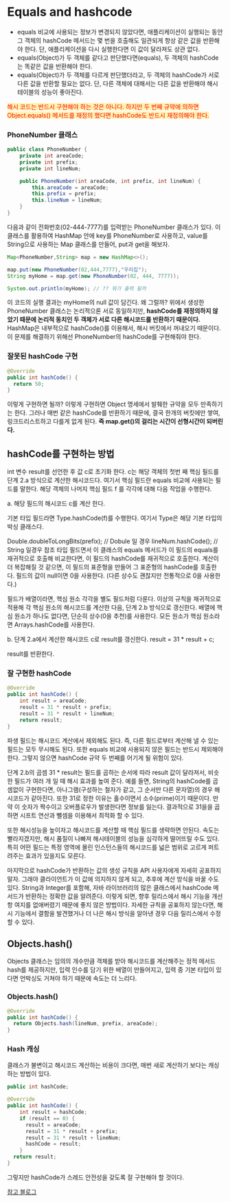 # Equals and hashcode

- equals 비교에 사용되는 정보가 변경되지 않았다면, 애플리케이션이 실행되는 동안 그 객체의 hashCode 메서드는 몇 번을 호출해도 일관되게 항상 같은 값을 반환해야 한다. 단, 애플리케이션을 다시 실행한다면 이 값이 달라져도 상관 없다.
- equals(Object)가 두 객체를 같다고 판단했다면(equals), 두 객체의 hashCode는 똑같은 값을 반환해야 한다.
- equals(Object)가 두 객체를 다르게 판단했더라고, 두 객체의 hashCode가 서로 다른 값을 반환할 필요는 없다. 단, 다른 객체에 대해서는 다른 값을 반환해야 해시테이블의 성능이 좋아진다.

<span style="color:red; background-color:#fff5b1;">해시 코드는 반드시 구현해야 하는 것은 아니다. 하지만 두 번째 규약에 의하면 Object.equals() 메서드를 재정의 했다면 hashCode도 반드시 재정의해야 한다.</span>

### PhoneNumber 클래스

```java
public class PhoneNumber {
    private int areaCode;
    private int prefix;
    private int lineNum;

    public PhoneNumber(int areaCode, int prefix, int lineNum) {
        this.areaCode = areaCode;
        this.prefix = prefix;
        this.lineNum = lineNum;
    }
}
```

다음과 같이 전화번호(02-444-7777)를 입력받는 PhoneNumber 클래스가 있다.
이 클래스를 활용하여 HashMap 안에 key를 PhoneNumber로 사용하고, value를 String으로 사용하는 Map 클래스를 만들어, put과 get을 해보자.

```java
Map<PhoneNumber,String> map = new HashMap<>();

map.put(new PhoneNumber(02,444,7777),"우리집");
String myHome = map.get(new PhoneNumber(02, 444, 7777));

System.out.println(myHome); // ?? 뭐가 출력 될까
```

이 코드의 실행 결과는 myHome의 null 값이 담긴다.
왜 그럴까?
위에서 생성한 PhoneNumber 클래스는 논리적으론 서로 동일하지만, **hashCode를 재정의하지 않았기 때문에 논리적 동치인 두 객체가 서로 다른 해시코드를 반환하기 때문이다.**
HashMap은 내부적으로 hashCode()를 이용해서, 해시 버킷에서 꺼내오기 때문이다.
이 문제를 해결하기 위해선 PhoneNumber의 hashCode를 구현해줘야 한다.

### 잘못된 hashCode 구현

```java
@Override
public int hashCode() {
  return 50;
}
```

이렇게 구현하면 될까? 이렇게 구현하면 Object 명세에서 발췌한 규약을 모두 만족하기는 한다.
그러나 매번 같은 hashCode를 반환하기 때문에, 결국 한개의 버킷에만 쌓여, 링크드리스트하고 다를게 없게 된다.
**즉 map.get()의 걸리는 시간이 선형시간이 되버린다.**

## hashCode를 구현하는 방법

int 변수 result를 선언한 후 값 c로 초기화 한다. c는 해당 객체의 첫번 째 핵심 필드를 단계 2.a 방식으로 계산한 해시코드다. 여기서 핵심 필드란 equals 비교에 사용되는 필드를 말한다.
해당 객체의 나머지 핵심 필드 f 를 각각에 대해 다음 작업을 수행한다.

a. 해당 필드의 해시코드 c를 계산 한다.

기본 타입 필드라면 Type.hashCode(f)를 수행한다. 여기서 Type은 해당 기본 타입의 박싱 클래스다.

Double.doubleToLongBits(prefix); // Dobule 일 경우
lineNum.hashCode(); // String 일경우
참조 타입 필드면서 이 클래스의 equals 메서드가 이 필드의 equals를 재귀적으로 호출해 비교한다면, 이 필드의 hashCode를 재귀적으로 호출한다. 계산이 더 복잡해질 것 같으면, 이 필드의 표준형을 만들어 그 표준형의 hashCode를 호출한다. 필드의 값이 null이면 0을 사용한다. (다른 상수도 괜찮지만 전통적으로 0을 사용한다.)

필드가 배열이라면, 핵심 원소 각각을 별도 필드처럼 다룬다. 이상의 규칙을 재귀적으로 적용해 각 핵심 원소의 해시코드를 계산한 다음, 단계 2.b 방식으로 갱신한다. 배열에 핵심 원소가 하나도 없다면, 단순히 상수(0을 추천)를 사용한다. 모든 원소가 핵심 원소라면 Arrays.hashCode를 사용한다.

b. 단계 2.a에서 계산한 해시코드 c로 result를 갱신한다. result = 31 \* result + c;

result를 반환한다.

### 잘 구현한 hashCode

```java
@Override
public int hashCode() {
    int result = areaCode;
    result = 31 * result + prefix;
    result = 31 * result + lineNum;
    return result;
}
```

파생 필드는 해시코드 계산에서 제외해도 된다. 즉, 다른 필드로부터 계산해 낼 수 있는 필드는 모두 무시해도 된다. 또한 equals 비교에 사용되지 않은 필드는 반드시 제외해야 한다. 그렇지 않으면 hashCode 규약 두 번째를 어기게 될 위험이 있다.

단계 2.b의 곱셈 31 \* result는 필드를 곱하는 순서에 따라 result 값이 달라져서, 비슷한 필드가 여러 개 일 때 해시 효과를 높여 준다. 예를 들면, String의 hashCode를 곱셈없이 구현한다면, 아나그램(구성하는 철자가 같고, 그 순서만 다른 문자열)의 경우 해시코드가 같아진다. 또한 31로 정한 이유는 홀수이면서 소수(prime)이기 때문이다. 만약 이 숫자가 짝수이고 오버플로우가 발생한다면 정보를 잃는다. 결과적으로 31을을 곱하면 시프트 연산과 뺄셈을 이용해서 최적화 할 수 있다.

또한 해시성능을 높이자고 해시코드를 계산할 때 핵심 필드를 생략하면 안된다. 속도는 빨라지겠지만, 해시 품질이 나빠져 해시테이블의 성능을 심각하게 떨어뜨릴 수도 있다. 특히 어떤 필드는 특정 영역에 몰린 인스턴스들의 해시코드를 넓은 범위로 고르게 퍼트려주는 효과가 있을지도 모른다.

마지막으로 hashCode가 반환하는 값의 생성 규칙을 API 사용자에게 자세히 공표하지 말자. 그래야 클라이언트가 이 값에 의지하지 않게 되고, 추후에 계산 방식을 바꿀 수도 있다. String과 Integer를 포함해, 자바 라이브러리의 많은 클래스에서 hashCode 메서드가 반환하는 정확한 값을 알려준다. 이렇게 되면, 향후 릴리스에서 해시 기능을 개선항 여지를 없애버렸기 때문에 좋지 않은 방법이다. 자세한 규칙을 공표하지 않는다면, 해시 기능에서 결함을 발견했거나 더 나은 해시 방식을 알아낸 경우 다음 릴리스에서 수정할 수 있다.

## Objects.hash()

Objects 클래스는 임의의 개수만큼 객체를 받아 해시코드를 계산해주는 정적 메서드 hash를 제공하지만, 입력 인수를 담기 위한 배열이 만들어지고, 입력 중 기본 타입이 있다면 언박싱도 거쳐야 하기 때문에 속도는 더 느리다.

### Objects.hash()

```java
@Override
public int hashCode() {
  return Objects.hash(lineNum, prefix, areaCode);
}
```

### Hash 캐싱

클래스가 불변이고 해시코드 계산하는 비용이 크다면, 매번 새로 계산하기 보다는 캐싱하는 방법이 있다.

```java
public int hashCode;

@Override
public int hashCode() {
  	int result = hashCode;
  	if (result == 0) {
      result = areaCode;
      result = 31 * result + prefix;
      result = 31 * result + lineNum;
      hashCode = result;
    }
  return result;
}
```

그렇지만 hashCode가 스레드 안전성을 갖도록 잘 구현해야 할 것이다.

[참고 블로그](https://camel-context.tistory.com/52)
